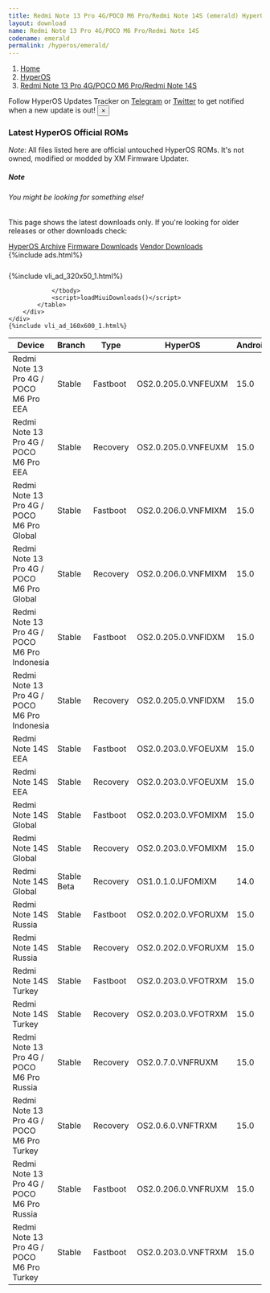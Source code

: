 ```yaml
---
title: Redmi Note 13 Pro 4G/POCO M6 Pro/Redmi Note 14S (emerald) HyperOS Downloads
layout: download
name: Redmi Note 13 Pro 4G/POCO M6 Pro/Redmi Note 14S
codename: emerald
permalink: /hyperos/emerald/
---
```

<nav aria-label="breadcrumb">
    <ol class="breadcrumb">
        <li class="breadcrumb-item"><a href="/">Home</a></li>
        <li class="breadcrumb-item"><a href="/hyperos/">HyperOS</a></li>
        <li class="breadcrumb-item active" aria-current="page"><a href="/hyperos/emerald/">Redmi Note 13 Pro 4G/POCO M6 Pro/Redmi Note 14S</a></li>
    </ol>
</nav>
<div class="alert alert-primary alert-dismissible fade show" role="alert">
    Follow HyperOS Updates Tracker on <a href="https://t.me/MIUIUpdatesTracker" class="alert-link">Telegram</a>
     or <a href="https://twitter.com/MiFwUpdater" class="alert-link">Twitter</a> to get notified when a new update is out!
    <button type="button" class="close" data-dismiss="alert" aria-label="Close">
        <span aria-hidden="true">&times;</span>
    </button>
</div>

### Latest HyperOS Official ROMs
*Note*: All files listed here are official untouched HyperOS ROMs. It's not owned, modified or modded by XM Firmware Updater.
<div class="card">
  <div class="card-body">
    <h5 class="card-title">Note</h5>
    <h6 class="card-subtitle mb-2 text-muted">You might be looking for something else!</h6>
    <p class="card-text">This page shows the latest downloads only.
     If you're looking for older releases or other downloads check:</p>
    <a href="/archive/hyperos/emerald/" class="card-link">HyperOS Archive</a>
    <a href="/firmware/emerald/" class="card-link">Firmware Downloads</a>
    <a href="/vendor/emerald/" class="card-link">Vendor Downloads</a>
  </div>
</div>
{%include ads.html%}
<div class="row justify-content-center">
    <div class="col-10">
        <div class="table-responsive-md" style="margin-top: 25px;">
            {%include vli_ad_320x50_1.html%}
            <table id="miui" class="display dt-responsive nowrap compact table table-striped table-hover table-sm">
                <thead class="thead-dark">
                    <tr>
                        <th data-ref="device">Device</th>
                        <th data-ref="branch">Branch</th>
                        <th data-ref="type">Type</th>
                        <th data-ref="miui">HyperOS</th>
                        <th data-ref="android">Android</th>
                        <th data-ref="size">Size</th>
                        <th data-ref="size">Date</th>
                        <th data-ref="link">Link</th>
                    </tr>
                </thead>
                <tbody>
                <tr><td>Redmi Note 13 Pro 4G / POCO M6 Pro EEA</td><td>Stable</td><td>Fastboot</td><td>OS2.0.205.0.VNFEUXM</td><td>15.0</td><td>7.3 GB</td><td>2025-08-11</td><td><a href="/hyperos/emerald/stable/OS2.0.205.0.VNFEUXM/">Download</a></td></tr>
<tr><td>Redmi Note 13 Pro 4G / POCO M6 Pro EEA</td><td>Stable</td><td>Recovery</td><td>OS2.0.205.0.VNFEUXM</td><td>15.0</td><td>4.9 GB</td><td>2025-08-18</td><td><a href="/hyperos/emerald/stable/OS2.0.205.0.VNFEUXM/">Download</a></td></tr>
<tr><td>Redmi Note 13 Pro 4G / POCO M6 Pro Global</td><td>Stable</td><td>Fastboot</td><td>OS2.0.206.0.VNFMIXM</td><td>15.0</td><td>7.8 GB</td><td>2025-08-12</td><td><a href="/hyperos/emerald/stable/OS2.0.206.0.VNFMIXM/">Download</a></td></tr>
<tr><td>Redmi Note 13 Pro 4G / POCO M6 Pro Global</td><td>Stable</td><td>Recovery</td><td>OS2.0.206.0.VNFMIXM</td><td>15.0</td><td>4.9 GB</td><td>2025-08-18</td><td><a href="/hyperos/emerald/stable/OS2.0.206.0.VNFMIXM/">Download</a></td></tr>
<tr><td>Redmi Note 13 Pro 4G / POCO M6 Pro Indonesia</td><td>Stable</td><td>Fastboot</td><td>OS2.0.205.0.VNFIDXM</td><td>15.0</td><td>7.3 GB</td><td>2025-08-11</td><td><a href="/hyperos/emerald/stable/OS2.0.205.0.VNFIDXM/">Download</a></td></tr>
<tr><td>Redmi Note 13 Pro 4G / POCO M6 Pro Indonesia</td><td>Stable</td><td>Recovery</td><td>OS2.0.205.0.VNFIDXM</td><td>15.0</td><td>4.9 GB</td><td>2025-08-18</td><td><a href="/hyperos/emerald/stable/OS2.0.205.0.VNFIDXM/">Download</a></td></tr>
<tr><td>Redmi Note 14S EEA</td><td>Stable</td><td>Fastboot</td><td>OS2.0.203.0.VFOEUXM</td><td>15.0</td><td>7.4 GB</td><td>2025-07-23</td><td><a href="/hyperos/emerald/stable/OS2.0.203.0.VFOEUXM/">Download</a></td></tr>
<tr><td>Redmi Note 14S EEA</td><td>Stable</td><td>Recovery</td><td>OS2.0.203.0.VFOEUXM</td><td>15.0</td><td>4.9 GB</td><td>2025-08-04</td><td><a href="/hyperos/emerald/stable/OS2.0.203.0.VFOEUXM/">Download</a></td></tr>
<tr><td>Redmi Note 14S Global</td><td>Stable</td><td>Fastboot</td><td>OS2.0.203.0.VFOMIXM</td><td>15.0</td><td>8.0 GB</td><td>2025-07-20</td><td><a href="/hyperos/emerald/stable/OS2.0.203.0.VFOMIXM/">Download</a></td></tr>
<tr><td>Redmi Note 14S Global</td><td>Stable</td><td>Recovery</td><td>OS2.0.203.0.VFOMIXM</td><td>15.0</td><td>4.9 GB</td><td>2025-07-30</td><td><a href="/hyperos/emerald/stable/OS2.0.203.0.VFOMIXM/">Download</a></td></tr>
<tr><td>Redmi Note 14S Global</td><td>Stable Beta</td><td>Recovery</td><td>OS1.0.1.0.UFOMIXM</td><td>14.0</td><td>4.6 GB</td><td>2025-03-20</td><td><a href="/hyperos/emerald/stable beta/OS1.0.1.0.UFOMIXM/">Download</a></td></tr>
<tr><td>Redmi Note 14S Russia</td><td>Stable</td><td>Fastboot</td><td>OS2.0.202.0.VFORUXM</td><td>15.0</td><td>7.9 GB</td><td>2025-07-29</td><td><a href="/hyperos/emerald/stable/OS2.0.202.0.VFORUXM/">Download</a></td></tr>
<tr><td>Redmi Note 14S Russia</td><td>Stable</td><td>Recovery</td><td>OS2.0.202.0.VFORUXM</td><td>15.0</td><td>4.8 GB</td><td>2025-08-07</td><td><a href="/hyperos/emerald/stable/OS2.0.202.0.VFORUXM/">Download</a></td></tr>
<tr><td>Redmi Note 14S Turkey</td><td>Stable</td><td>Fastboot</td><td>OS2.0.203.0.VFOTRXM</td><td>15.0</td><td>7.1 GB</td><td>2025-07-30</td><td><a href="/hyperos/emerald/stable/OS2.0.203.0.VFOTRXM/">Download</a></td></tr>
<tr><td>Redmi Note 14S Turkey</td><td>Stable</td><td>Recovery</td><td>OS2.0.203.0.VFOTRXM</td><td>15.0</td><td>4.9 GB</td><td>2025-08-12</td><td><a href="/hyperos/emerald/stable/OS2.0.203.0.VFOTRXM/">Download</a></td></tr>
<tr><td>Redmi Note 13 Pro 4G / POCO M6 Pro Russia</td><td>Stable</td><td>Recovery</td><td>OS2.0.7.0.VNFRUXM</td><td>15.0</td><td>4.7 GB</td><td>2025-06-11</td><td><a href="/hyperos/emerald/stable/OS2.0.7.0.VNFRUXM/">Download</a></td></tr>
<tr><td>Redmi Note 13 Pro 4G / POCO M6 Pro Turkey</td><td>Stable</td><td>Recovery</td><td>OS2.0.6.0.VNFTRXM</td><td>15.0</td><td>4.8 GB</td><td>2025-06-11</td><td><a href="/hyperos/emerald/stable/OS2.0.6.0.VNFTRXM/">Download</a></td></tr>
<tr><td>Redmi Note 13 Pro 4G / POCO M6 Pro Russia</td><td>Stable</td><td>Fastboot</td><td>OS2.0.206.0.VNFRUXM</td><td>15.0</td><td>8.0 GB</td><td>2025-07-14</td><td><a href="/hyperos/emerald/stable/OS2.0.206.0.VNFRUXM/">Download</a></td></tr>
<tr><td>Redmi Note 13 Pro 4G / POCO M6 Pro Turkey</td><td>Stable</td><td>Fastboot</td><td>OS2.0.203.0.VNFTRXM</td><td>15.0</td><td>7.0 GB</td><td>2025-07-14</td><td><a href="/hyperos/emerald/stable/OS2.0.203.0.VNFTRXM/">Download</a></td></tr>

                </tbody>
                <script>loadMiuiDownloads()</script>
            </table>
        </div>
    </div>
    {%include vli_ad_160x600_1.html%}
</div>
